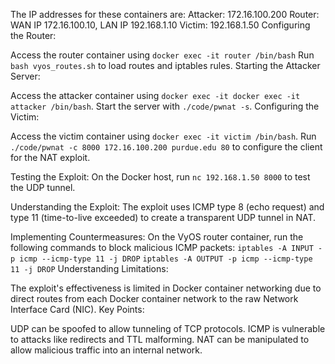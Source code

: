 The IP addresses for these containers are:
Attacker: 172.16.100.200
Router: WAN IP 172.16.100.10, LAN IP 192.168.1.10
Victim: 192.168.1.50
Configuring the Router:

Access the router container using 
``docker exec -it router /bin/bash``
Run ``bash vyos_routes.sh`` to load routes and iptables rules.
Starting the Attacker Server:

Access the attacker container using ``docker exec -it docker exec -it attacker /bin/bash``.
Start the server with ``./code/pwnat -s``.
Configuring the Victim:

Access the victim container using ``docker exec -it victim /bin/bash``.
Run ``./code/pwnat -c 8000 172.16.100.200 purdue.edu 80`` to configure the client for the NAT exploit.

Testing the Exploit:
On the Docker host, run ``nc 192.168.1.50 8000`` to test the UDP tunnel.

Understanding the Exploit:
The exploit uses ICMP type 8 (echo request) and type 11 (time-to-live exceeded) to create a transparent UDP tunnel in NAT.

Implementing Countermeasures:
On the VyOS router container, run the following commands to block malicious ICMP packets:
``iptables -A INPUT -p icmp --icmp-type 11 -j DROP``
``iptables -A OUTPUT -p icmp --icmp-type 11 -j DROP``
Understanding Limitations:

The exploit's effectiveness is limited in Docker container networking due to direct routes from each Docker container network to the raw Network Interface Card (NIC).
Key Points:

UDP can be spoofed to allow tunneling of TCP protocols.
ICMP is vulnerable to attacks like redirects and TTL malforming.
NAT can be manipulated to allow malicious traffic into an internal network.
